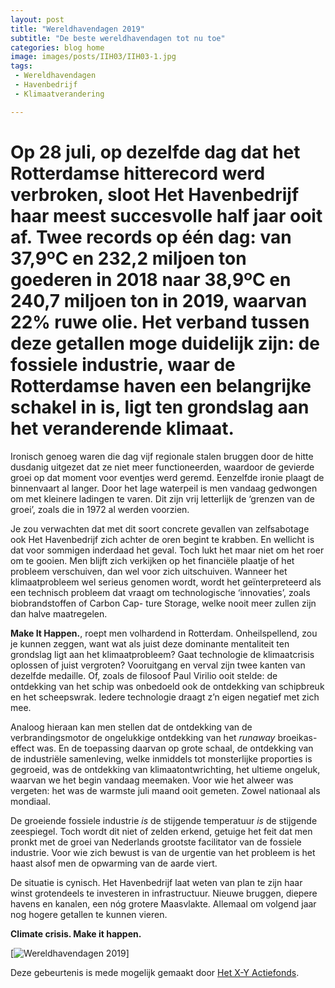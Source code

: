 ```yaml
---
layout: post
title: "Wereldhavendagen 2019"
subtitle: "De beste wereldhavendagen tot nu toe"
categories: blog home
image: images/posts/IIH03/IIH03-1.jpg
tags: 
 - Wereldhavendagen 
 - Havenbedrijf
 - Klimaatverandering

---
```

# Op 28 juli, op dezelfde dag dat het Rotterdamse hitterecord werd verbroken, sloot Het Havenbedrijf haar meest succesvolle half jaar ooit af. Twee records op één dag: van 37,9ºC en 232,2 miljoen ton goederen in 2018 naar 38,9ºC en 240,7 miljoen ton in 2019, waarvan 22% ruwe olie. Het verband tussen deze getallen moge duidelijk zijn: de fossiele industrie, waar de Rotterdamse haven een belangrijke schakel in is, ligt ten grondslag aan het veranderende klimaat.

Ironisch genoeg waren die dag vijf regionale stalen bruggen door de hitte dusdanig uitgezet dat ze niet meer functioneerden, waardoor de gevierde groei op dat moment voor eventjes werd geremd. Eenzelfde ironie plaagt de binnenvaart al langer. Door het lage waterpeil is men vandaag gedwongen om met kleinere ladingen te varen. Dit zijn vrij letterlijk de ‘grenzen van de groei’, zoals die in 1972 al werden voorzien.

Je zou verwachten dat met dit soort concrete gevallen van zelfsabotage ook Het Havenbedrijf zich achter de oren begint te krabben. En wellicht is dat voor sommigen inderdaad het geval. Toch lukt het maar niet om het roer om te gooien. Men blijft zich verkijken op het financiële plaatje of het probleem verschuiven, dan wel voor zich uitschuiven. Wanneer het klimaatprobleem wel serieus genomen wordt, wordt het geïnterpreteerd als een technisch probleem dat vraagt om technologische ‘innovaties’, zoals biobrandstoffen of Carbon Cap- ture Storage, welke nooit meer zullen zijn dan halve maatregelen.

**Make It Happen.**, roept men volhardend in Rotterdam. Onheilspellend, zou je kunnen zeggen, want wat als juist deze dominante mentaliteit ten grondslag ligt aan het klimaatprobleem? Gaat technologie de klimaatcrisis oplossen of juist vergroten? Vooruitgang en verval zijn twee kanten van dezelfde medaille. Of, zoals de filosoof Paul Virilio ooit stelde: de ontdekking van het schip was onbedoeld ook de ontdekking van schipbreuk en het scheepswrak. Iedere technologie draagt z’n eigen negatief met zich mee.

Analoog hieraan kan men stellen dat de ontdekking van de verbrandingsmotor de ongelukkige ontdekking van het _runaway_ broeikas-effect was. En de toepassing daarvan op grote schaal, de ontdekking van de industriële samenleving, welke inmiddels tot monsterlijke proporties is gegroeid, was de ontdekking van klimaatontwrichting, het ultieme ongeluk, waarvan we het begin vandaag meemaken. Voor wie het alweer was vergeten: het was de warmste juli maand ooit gemeten. Zowel nationaal als mondiaal.

De groeiende fossiele industrie _is_ de stijgende temperatuur _is_ de stijgende zeespiegel. Toch wordt dit niet of zelden erkend, getuige het feit dat men pronkt met de groei van Nederlands grootste facilitator van de fossiele industrie. Voor wie zich bewust is van de urgentie van het probleem is het haast alsof men de opwarming van de aarde viert.

De situatie is cynisch. Het Havenbedrijf laat weten van plan te zijn haar winst grotendeels te investeren in infrastructuur. Nieuwe bruggen, diepere havens en kanalen, een nóg grotere Maasvlakte. Allemaal om volgend jaar nog hogere getallen te kunnen vieren. 

**Climate crisis. Make it happen.**

[![Wereldhavendagen 2019](images/posts/whd2019/whd2019-03.jpg)]

Deze gebeurtenis is mede mogelijk gemaakt door [Het X-Y Actiefonds](https://hetactiefonds.nl/en/homepage/).